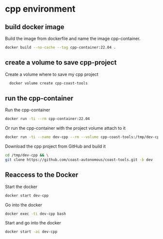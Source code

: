 # cpp environment

## build docker image
Build the image from dockerfile and name the image cpp-container.
```bash
docker build --no-cache --tag cpp-container:22.04 .
```
## create a volume to save cpp-project
Create a volume where to save my cpp project
```bash
  docker volume create cpp-coast-tools
```
## run the cpp-container
Run the cpp-container
```bash
docker run -ti --rm cpp-container:22.04
```
Or run the cpp-container with the project volume attach to it
```bash
docker run -ti --name dev-cpp --rm --volume cpp-coast-tools:/tmp/dev-cpp cpp-container:22.04
```
Download the cpp project from GitHub and build it
```bash
cd /tmp/dev-cpp && \
git clone https://github.com/coast-autonomous/coast-tools.git -b dev
```

## Reaccess to the Docker
Start the docker
```bash
docker start dev-cpp
```
Go into the docker
```bash
docker exec -ti dev-cpp bash
```
Start and go into the docker
```bash
docker start -ai dev-cpp
```